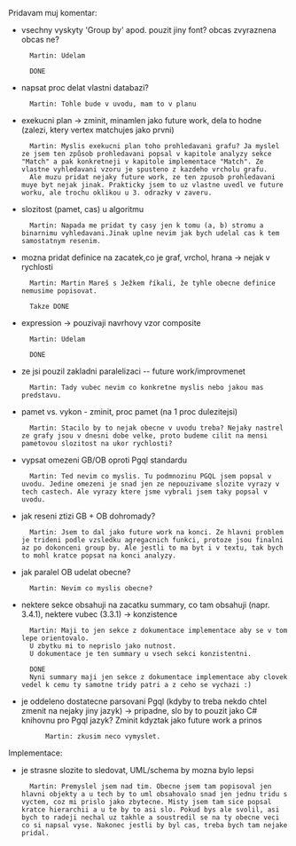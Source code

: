 Pridavam muj komentar:

- vsechny vyskyty 'Group by' apod. pouzit jiny font? obcas zvyraznena obcas ne?

		Martin: Udelam

		DONE

- napsat proc delat vlastni databazi?

		Martin: Tohle bude v uvodu, mam to v planu

- exekucni plan -> zminit, minamlen jako future work, dela to hodne (zalezi, ktery vertex matchujes jako prvni)

		Martin: Myslis exekucni plan toho prohledavani grafu? Ja myslel ze jsem ten způsob prohledavani popsal v kapitole analyzy sekce "Match" a pak konkretneji v kapitole implementace "Match". Ze vlastne vyhledavani vzoru je spusteno z kazdeho vrcholu grafu.
		Ale muzu pridat nejaky future work, ze ten zpusob prohledavani muye byt nejak jinak. Prakticky jsem to uz vlastne uvedl ve future worku, ale trochu oklikou u 3. odrazky v zaveru.

- slozitost (pamet, cas) u algoritmu

		Martin: Napada me pridat ty casy jen k tomu (a, b) stromu a binarnimu vyhledavani.Jinak uplne nevim jak bych udelal cas k tem samostatnym resenim.

- mozna pridat definice na zacatek,co je graf, vrchol, hrana -> nejak v rychlosti

		Martin: Martin Mareš s Ježkem říkali, že tyhle obecne definice nemusime popisovat.

		Takze DONE 

- expression -> pouzivaji navrhovy vzor composite

		Martin: Udelam
		
		DONE

- ze jsi pouzil zakladni paralelizaci
	  -- future work/improvmenet

		Martin: Tady vubec nevim co konkretne myslis nebo jakou mas predstavu.

- pamet vs. vykon - zminit, proc pamet (na 1 proc dulezitejsi)

		Martin: Stacilo by to nejak obecne v uvodu treba? Nejaky nastrel ze grafy jsou v dnesni dobe velke, proto budeme cilit na mensi pametovou slozitost na ukor rychlosti?

- vypsat omezeni GB/OB oproti Pgql standardu

		Martin: Ted nevim co myslis. Tu podmnozinu PGQL jsem popsal v uvodu. Jedine omezeni je snad jen ze nepouzivame slozite vyrazy v tech castech. Ale vyrazy ktere jsme vybrali jsem taky popsal v uvodu.

- jak reseni ztizi GB + OB dohromady?

		Martin: Jsem to dal jako future work na konci. Ze hlavni problem je trideni podle vzsledku agregacnich funkci, protoze jsou finalni az po dokonceni group by. Ale jestli to ma byt i v textu, tak bych to mohl kratce popsat na konci analyzy.

- jak paralel OB udelat obecne?

		Martin: Nevim co myslis obecne?


- nektere sekce obsahuji na zacatku summary, co tam obsahuji (napr. 3.4.1), nektere vubec (3.3.1) -> konzistence

		Martin: Maji to jen sekce z dokumentace implementace aby se v tom lepe orientovalo.
		U zbytku mi to neprislo jako nutnost.
		U dokumentace je ten summary u vsech sekci konzistentni.

		DONE
		Nyni summary maji jen sekce z dokumentace implementace aby clovek vedel k cemu ty samotne tridy patri a z ceho se vychazi :)
		

- je oddeleno dostatecne parsovani Pgql (kdyby to treba nekdo chtel zmenit na nejaky jiny jazyk) -> pripadne, slo by to pouzit jako C# knihovnu pro Pgql jazyk? Zminit kdyztak jako future work a prinos

			Martin: zkusim neco vymyslet.

Implementace:
- je strasne slozite to sledovat, UML/schema by mozna bylo lepsi

		Martin: Premyslel jsem nad tim. Obecne jsem tam popisoval jen hlavni objekty a u tech by to uml obsahovalo snad jen jednu tridu s vyctem, coz mi prislo jako zbytecne. Misty jsem tam sice popsal kratce hierarchii a u te by to asi slo. Pokud bys ale svolil, asi bych to radeji nechal uz takhle a soustredil se na ty obecne veci co si napsal vyse. Nakonec jestli by byl cas, treba bych tam nejake pridal. 